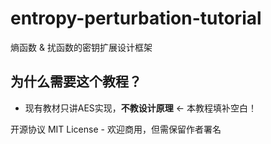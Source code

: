 # entropy-perturbation-tutorial
熵函数 & 扰函数的密钥扩展设计框架

## 为什么需要这个教程？
- 现有教材只讲AES实现，**不教设计原理** ← 本教程填补空白！

开源协议
MIT License - 欢迎商用，但需保留作者署名

